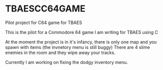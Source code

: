 # TBAESCC64GAME
Pilot project for C64 game for TBAES

This is the pilot for a Commodore 64 game I am writing for TBAES using C

At the moment the project is in it's infancy, there is only one map and you spawn with items (the invnetory menu is still buggy)
There are 4 slime enemies in the room and they wipe away your tracks.

Currently I am working on fixing the dodgy inventory menu.
